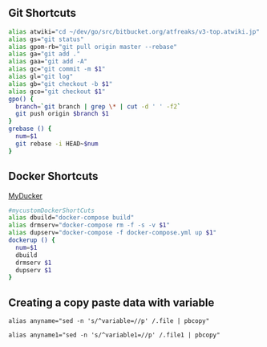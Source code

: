 ## Git Shortcuts
```bash
alias atwiki="cd ~/dev/go/src/bitbucket.org/atfreaks/v3-top.atwiki.jp"
alias gs="git status"
alias gpom-rb="git pull origin master --rebase"
alias ga="git add ."
alias gaa="git add -A"
alias gc="git commit -m $1"
alias gl="git log"
alias gb="git checkout -b $1"
alias gco="git checkout $1"
gpo() {
  branch=`git branch | grep \* | cut -d ' ' -f2`
  git push origin $branch $1
}
grebase () {
  num=$1
  git rebase -i HEAD~$num
}
```

## Docker Shortcuts
[MyDucker](https://github.com/vindecodex/dockertips)
```bash
#mycustomDockerShortCuts
alias dbuild="docker-compose build"
alias drmserv="docker-compose rm -f -s -v $1"
alias dupserv="docker-compose -f docker-compose.yml up $1"
dockerup () {
  num=$1
  dbuild
  drmserv $1
  dupserv $1
}
```

## Creating a copy paste data with variable
`alias anyname="sed -n 's/^variable=//p' /.file | pbcopy"`

`alias anyname1="sed -n 's/^variable1=//p' /.file1 | pbcopy"`
